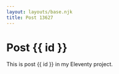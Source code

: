 ```yaml
---
layout: layouts/base.njk
title: Post 13627
---
```


# Post {{ id }}

This is post {{ id }} in my Eleventy project.
